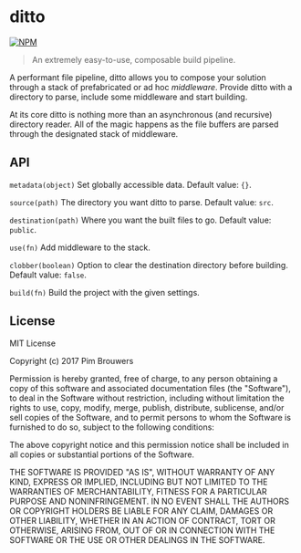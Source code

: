 # ditto

[![NPM](https://nodei.co/npm/ditt0.png?mini=true)](https://npmjs.org/package/ditt0)

> An extremely easy-to-use, composable build pipeline.

A performant file pipeline, ditto allows you to compose your solution through a stack of prefabricated or ad hoc _middleware_. Provide ditto with a directory to parse, include some middleware and start building. 

At its core ditto is nothing more than an asynchronous (and recursive) directory reader. All of the magic happens as the file buffers are parsed through the designated stack of middleware.

## API

`metadata(object)`
Set globally accessible data. Default value: `{}`.

`source(path)`
The directory you want ditto to parse. Default value: `src`.

`destination(path)`
Where you want the built files to go. Default value: `public`.

`use(fn)`
Add middleware to the stack. 

`clobber(boolean)`
Option to clear the destination directory before building. Default value: `false`.

`build(fn)`
Build the project with the given settings.

## License
MIT License

Copyright (c) 2017 Pim Brouwers

Permission is hereby granted, free of charge, to any person obtaining a copy
of this software and associated documentation files (the "Software"), to deal
in the Software without restriction, including without limitation the rights
to use, copy, modify, merge, publish, distribute, sublicense, and/or sell
copies of the Software, and to permit persons to whom the Software is
furnished to do so, subject to the following conditions:

The above copyright notice and this permission notice shall be included in all
copies or substantial portions of the Software.

THE SOFTWARE IS PROVIDED "AS IS", WITHOUT WARRANTY OF ANY KIND, EXPRESS OR
IMPLIED, INCLUDING BUT NOT LIMITED TO THE WARRANTIES OF MERCHANTABILITY,
FITNESS FOR A PARTICULAR PURPOSE AND NONINFRINGEMENT. IN NO EVENT SHALL THE
AUTHORS OR COPYRIGHT HOLDERS BE LIABLE FOR ANY CLAIM, DAMAGES OR OTHER
LIABILITY, WHETHER IN AN ACTION OF CONTRACT, TORT OR OTHERWISE, ARISING FROM,
OUT OF OR IN CONNECTION WITH THE SOFTWARE OR THE USE OR OTHER DEALINGS IN THE
SOFTWARE.
